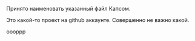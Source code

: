 Принято наименовать указанный файл Капсом.

Это какой-то проект на github аккаунте. Совершенно не важно какой.

оооррр
